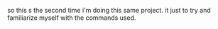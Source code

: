 so this s the second time i'm doing this same project.
it just to try and familiarize myself with the commands used.

